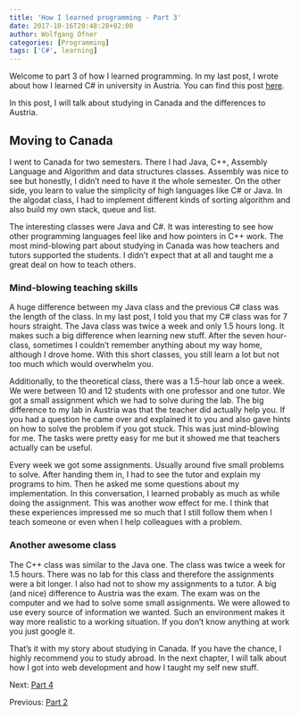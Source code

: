```yaml
---
title: 'How I learned programming - Part 3'
date: 2017-10-16T20:48:28+02:00
author: Wolfgang Ofner
categories: [Programming]
tags: ['C#', learning]
---
```

Welcome to part 3 of how I learned programming. In my last post, I wrote about how I learned C# in university in Austria. You can find this post <a href="/learned-programming-part-2/" target="_blank" rel="noopener">here</a>.

In this post, I will talk about studying in Canada and the differences to Austria.

## Moving to Canada

I went to Canada for two semesters. There I had Java, C++, Assembly Language and Algorithm and data structures classes. Assembly was nice to see but honestly, I didn&#8217;t need to have it the whole semester. On the other side, you learn to value the simplicity of high languages like C# or Java. In the algodat class, I had to implement different kinds of sorting algorithm and also build my own stack, queue and list.

The interesting classes were Java and C#. It was interesting to see how other programming languages feel like and how pointers in C++ work. The most mind-blowing part about studying in Canada was how teachers and tutors supported the students. I didn&#8217;t expect that at all and taught me a great deal on how to teach others.

### Mind-blowing teaching skills

A huge difference between my Java class and the previous C# class was the length of the class. In my last post, I told you that my C# class was for 7 hours straight. The Java class was twice a week and only 1.5 hours long. It makes such a big difference when learning new stuff. After the seven hour-class, sometimes I couldn&#8217;t remember anything about my way home, although I drove home. With this short classes, you still learn a lot but not too much which would overwhelm you.

Additionally, to the theoretical class, there was a 1.5-hour lab once a week. We were between 10 and 12 students with one professor and one tutor. We got a small assignment which we had to solve during the lab. The big difference to my lab in Austria was that the teacher did actually help you. If you had a question he came over and explained it to you and also gave hints on how to solve the problem if you got stuck. This was just mind-blowing for me. The tasks were pretty easy for me but it showed me that teachers actually can be useful.

Every week we got some assignments. Usually around five small problems to solve. After handing them in, I had to see the tutor and explain my programs to him. Then he asked me some questions about my implementation. In this conversation, I learned probably as much as while doing the assignment. This was another wow effect for me. I think that these experiences impressed me so much that I still follow them when I teach someone or even when I help colleagues with a problem.

### Another awesome class

The C++ class was similar to the Java one. The class was twice a week for 1.5 hours. There was no lab for this class and therefore the assignments were a bit longer. I also had not to show my assignments to a tutor. A big (and nice) difference to Austria was the exam. The exam was on the computer and we had to solve some small assignments. We were allowed to use every source of information we wanted. Such an environment makes it way more realistic to a working situation. If you don&#8217;t know anything at work you just google it.

That&#8217;s it with my story about studying in Canada. If you have the chance, I highly recommend you to study abroad. In the next chapter, I will talk about how I got into web development and how I taught my self new stuff.

Next: <a href="/learned-programming-part-4/" target="_blank" rel="noopener">Part 4</a>

Previous: <a href="/how-i-learned-programming-part-2/" target="_blank" rel="noopener">Part 2</a>